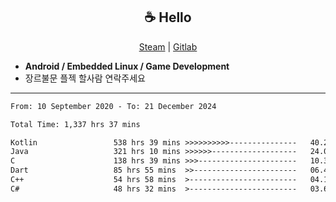 <h2 align="center"> ☕ Hello </h2>

<p align="center">
  <a href="https://steamcommunity.com/id/Niforances/">Steam</a> |
  <a href="https://gitlab.com/niforances">Gitlab</a>
</p>

 - **Android / Embedded Linux / Game Development**
 - 장르불문 플젝 할사람 연락주세요

------

<!--START_SECTION:waka-->

```txt
From: 10 September 2020 - To: 21 December 2024

Total Time: 1,337 hrs 37 mins

Kotlin                 538 hrs 39 mins >>>>>>>>>>---------------   40.27 %
Java                   321 hrs 10 mins >>>>>>-------------------   24.01 %
C                      138 hrs 39 mins >>>----------------------   10.37 %
Dart                   85 hrs 55 mins  >>-----------------------   06.42 %
C++                    54 hrs 58 mins  >------------------------   04.11 %
C#                     48 hrs 32 mins  >------------------------   03.63 %
```

<!--END_SECTION:waka-->
